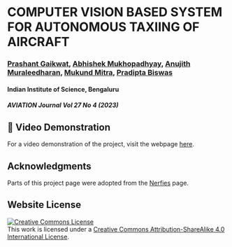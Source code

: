 # **COMPUTER VISION BASED SYSTEM FOR AUTONOMOUS TAXIING OF AIRCRAFT**

### [Prashant Gaikwat](#), [Abhishek Mukhopadhyay](#), [Anujith Muraleedharan](#), [Mukund Mitra](#), [Pradipta Biswas](#)
#### Indian Institute of Science, Bengaluru  
#### *AVIATION Journal Vol 27 No 4 (2023)*


## **🎥 Video Demonstration**

For a video demonstration of the project, visit the webpage [here](https://anujithm.github.io/Autonomous-Taxiing-of-Aircraft.github.io/).

## Acknowledgments
Parts of this project page were adopted from the [Nerfies](https://nerfies.github.io/) page.

## Website License
<a rel="license" href="http://creativecommons.org/licenses/by-sa/4.0/"><img alt="Creative Commons License" style="border-width:0" src="https://i.creativecommons.org/l/by-sa/4.0/88x31.png" /></a><br />This work is licensed under a <a rel="license" href="http://creativecommons.org/licenses/by-sa/4.0/">Creative Commons Attribution-ShareAlike 4.0 International License</a>.
